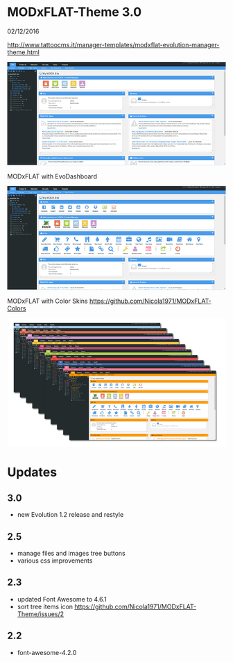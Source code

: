 # MODxFLAT-Theme 3.0
02/12/2016

http://www.tattoocms.it/manager-templates/modxflat-evolution-manager-theme.html

![dashboard](https://raw.githubusercontent.com/Nicola1971/training-materials/master/doc/Dashboard-resized.jpg)

MODxFLAT with EvoDashboard

![dashboard with plugin](https://raw.githubusercontent.com/Nicola1971/training-materials/master/doc/Dashboard-with-plugin-resized.jpg)

MODxFLAT with Color Skins
https://github.com/Nicola1971/MODxFLAT-Colors

![color skin](https://raw.githubusercontent.com/Nicola1971/training-materials/master/Images/MODxColors.jpg)

# Updates

## 3.0
* new Evolution 1.2 release and restyle

## 2.5
* manage files and images tree buttons
* various css improvements

## 2.3
* updated Font Awesome to 4.6.1
* sort tree items icon https://github.com/Nicola1971/MODxFLAT-Theme/issues/2

## 2.2 
* font-awesome-4.2.0
